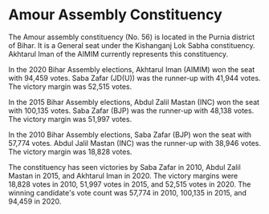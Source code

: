# Amour Assembly Constituency

The Amour assembly constituency (No. 56) is located in the Purnia district of Bihar. It is a General seat under the Kishanganj Lok Sabha constituency. Akhtarul Iman of the AIMIM currently represents this constituency.

In the 2020 Bihar Assembly elections, Akhtarul Iman (AIMIM) won the seat with 94,459 votes. Saba Zafar (JD(U)) was the runner-up with 41,944 votes. The victory margin was 52,515 votes.

In the 2015 Bihar Assembly elections, Abdul Zalil Mastan (INC) won the seat with 100,135 votes. Saba Zafar (BJP) was the runner-up with 48,138 votes. The victory margin was 51,997 votes.

In the 2010 Bihar Assembly elections, Saba Zafar (BJP) won the seat with 57,774 votes. Abdul Jalil Mastan (INC) was the runner-up with 38,946 votes. The victory margin was 18,828 votes.

The constituency has seen victories by Saba Zafar in 2010, Abdul Zalil Mastan in 2015, and Akhtarul Iman in 2020. The victory margins were 18,828 votes in 2010, 51,997 votes in 2015, and 52,515 votes in 2020. The winning candidate's vote count was 57,774 in 2010, 100,135 in 2015, and 94,459 in 2020.
